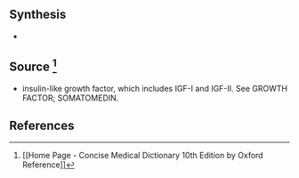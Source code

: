 ## Synthesis
- 
## Source [^1]
- insulin-like growth factor, which includes IGF-I and IGF-II. See GROWTH FACTOR; SOMATOMEDIN.
## References

[^1]: [[Home Page - Concise Medical Dictionary 10th Edition by Oxford Reference]]